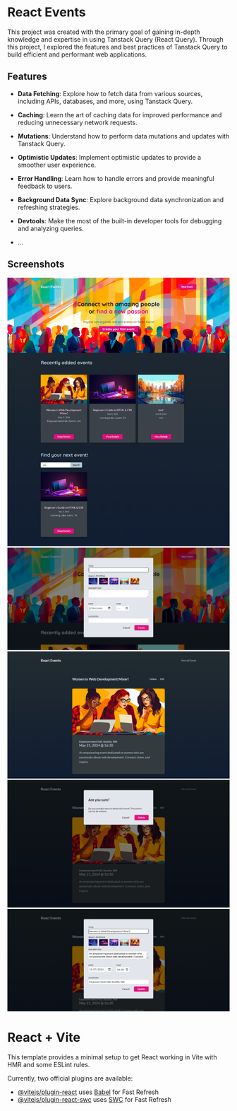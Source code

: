 # React Events
This project was created with the primary goal of gaining in-depth knowledge and expertise in using Tanstack Query (React Query). Through this project, I explored the features and best practices of Tanstack Query to build efficient and performant web applications.

## Features

- **Data Fetching**: Explore how to fetch data from various sources, including APIs, databases, and more, using Tanstack Query.

- **Caching**: Learn the art of caching data for improved performance and reducing unnecessary network requests.

- **Mutations**: Understand how to perform data mutations and updates with Tanstack Query.

- **Optimistic Updates**: Implement optimistic updates to provide a smoother user experience.

- **Error Handling**: Learn how to handle errors and provide meaningful feedback to users.

- **Background Data Sync**: Explore background data synchronization and refreshing strategies.

- **Devtools**: Make the most of the built-in developer tools for debugging and analyzing queries.

- ...

## Screenshots

![Alt Text](imags/one.png)
![Alt Text](imags/two.png)
![Alt Text](imags/three.png)
![Alt Text](imags/four.png)
![Alt Text](imags/five.png)


# React + Vite

This template provides a minimal setup to get React working in Vite with HMR and some ESLint rules.

Currently, two official plugins are available:

- [@vitejs/plugin-react](https://github.com/vitejs/vite-plugin-react/blob/main/packages/plugin-react/README.md) uses [Babel](https://babeljs.io/) for Fast Refresh
- [@vitejs/plugin-react-swc](https://github.com/vitejs/vite-plugin-react-swc) uses [SWC](https://swc.rs/) for Fast Refresh
